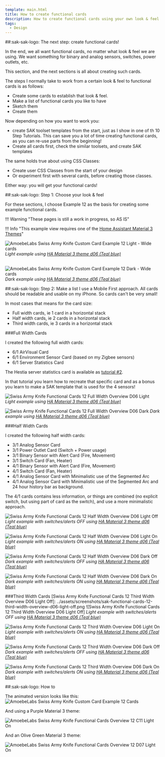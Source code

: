 ```yaml
---
template: main.html
title: How to create functional cards
description: How to create functional cards using your own look & feel is not very difficult. One example based on example 12 is shown here...
tags:
  - Design
---
```

<!-- GT/GL -->

##:sak-sak-logo: The next step: create functional cards!

In the end, we all want functional cards, no matter what look & feel we are using. We want something for binary and analog sensors, switches, power outlets, etc.

This section, and the next sections is all about creating such cards.

The steps I normally take to work from a certain look & feel to functional cards is as follows:

- Create some cards to establish that look & feel.
- Make a list of functional cards you like to have
- Sketch them
- Create them

Now depending on how you want to work you:

- create SAK toolset templates from the start, just as I show in one of th 10 Step Tutorials. This can save you a lot of time creating functional cards, as you can re-use parts from the beginning!
- Create all cards first, check the similar toolsets, and create SAK templates 

The same holds true about using CSS Classes:

- Create user CSS Classes from the start of your design
- Or experiment first with several cards, before creating those classes.

Either way: you will get your functional cards!


##:sak-sak-logo: Step 1: Choose your look & feel

For these sections, I choose Example 12 as the basis for creating some example functional cards.

!!! Warning "These pages is still a work in progress, so AS IS"

!!! Info "This example view requires one of the [Home Assistant Material 3 Themes][ham3-url]"

![AmoebeLabs Swiss Army Knife Custom Card Example 12 Light - Wide cards]
_Light example using [HA Material 3 theme d06 (Teal blue)][ham3-d06-url]_

<br>![AmoebeLabs Swiss Army Knife Custom Card Example 12 Dark - Wide cards]
_Dark example using [HA Material 3 theme d06 (Teal blue)][ham3-d06-url]_


##:sak-sak-logo: Step 2: Make a list
I use a Mobile First approach. All cards should be readable and usable on my iPhone. So cards can't be very small!

In most cases that means for the card size:

- Full width cards, ie 1 card in a horizontal stack
- Half width cards, ie 2 cards in a horizontal stack
- Third width cards, ie 3 cards in a horizontal stack


###Full Width Cards

I created the following full width cards:

- 6/1 AirVisual Card
- 6/1 Environment Sensor Card (based on my Zigbee sensors)
- 6/1 Server Statistics Card

The Hestia server statistics card is available as [tutorial \#2][Swiss Army Knife Tutorial 02].

In that tutorial you learn how to recreate that specific card and as a bonus you learn to make a SAK template that is used for the 4 sensors!

[Swiss Army Knife Functional Cards 12 Full Width Overview D06 Light]: ../assets/screenshots/sak-functional-cards-12-full-width-overview-d06-light.png
![Swiss Army Knife Functional Cards 12 Full Width Overview D06 Light]
_Light example using [HA Material 3 theme d06 (Teal blue)][ham3-d06-url]_


[Swiss Army Knife Functional Cards 12 Full Width Overview D06 Dark]: ../assets/screenshots/sak-functional-cards-12-full-width-overview-d06-dark.png
![Swiss Army Knife Functional Cards 12 Full Width Overview D06 Dark]
_Dark example using [HA Material 3 theme d06 (Teal blue)][ham3-d06-url]_

###Half Width Cards

I created the following half width cards:

- 3/1 Analog Sensor Card
- 3/1 Power Outlet Card (Switch + Power usage)
- 3/1 Binary Sensor with Alert Card (Fire, Movement)
- 3/1 Switch Card (Fan, Heater)
- 4/1 Binary Sensor with Alert Card (Fire, Movement)
- 4/1 Switch Card (Fan, Heater)
- 4/1 Analog Sensor Card with Minimalistic use of the Segmented Arc
- 4/1 Analog Sensor Card with Minimalistic use of the Segmented Arc and 24 hour history bar as background.

The 4/1 cards contains less information, or things are combined (no explicit switch, but using part of card as the switch), and use a more minimalistic approach.

[Swiss Army Knife Functional Cards 12 Half Width Overview D06 Light Off]: ../assets/screenshots/sak-functional-cards-12-half-width-overview-d06-light-off.png
![Swiss Army Knife Functional Cards 12 Half Width Overview D06 Light Off]
_Light example with switches/alerts OFF using [HA Material 3 theme d06 (Teal blue)][ham3-d06-url]_

[Swiss Army Knife Functional Cards 12 Half Width Overview D06 Light On]: ../assets/screenshots/sak-functional-cards-12-half-width-overview-d06-light-on.png
![Swiss Army Knife Functional Cards 12 Half Width Overview D06 Light On]
_Light example with switches/alerts ON using [HA Material 3 theme d06 (Teal blue)][ham3-d06-url]_

[Swiss Army Knife Functional Cards 12 Half Width Overview D06 Dark Off]: ../assets/screenshots/sak-functional-cards-12-half-width-overview-d06-dark-off.png
![Swiss Army Knife Functional Cards 12 Half Width Overview D06 Dark Off]
_Dark example with switches/alerts OFF using [HA Material 3 theme d06 (Teal blue)][ham3-d06-url]_

[Swiss Army Knife Functional Cards 12 Half Width Overview D06 Dark On]: ../assets/screenshots/sak-functional-cards-12-half-width-overview-d06-dark-on.png
![Swiss Army Knife Functional Cards 12 Half Width Overview D06 Dark On]
_Dark example with switches/alerts ON using [HA Material 3 theme d06 (Teal blue)][ham3-d06-url]_

###Third Width Cards
[Swiss Army Knife Functional Cards 12 Third Width Overview D06 Light Off]: ../assets/screenshots/sak-functional-cards-12-third-width-overview-d06-light-off.png
![Swiss Army Knife Functional Cards 12 Third Width Overview D06 Light Off]
_Light example with switches/alerts OFF using [HA Material 3 theme d06 (Teal blue)][ham3-d06-url]_

[Swiss Army Knife Functional Cards 12 Third Width Overview D06 Light On]: ../assets/screenshots/sak-functional-cards-12-third-width-overview-d06-light-on.png
![Swiss Army Knife Functional Cards 12 Third Width Overview D06 Light On]
_Light example with switches/alerts ON using [HA Material 3 theme d06 (Teal blue)][ham3-d06-url]_

[Swiss Army Knife Functional Cards 12 Third Width Overview D06 Dark Off]: ../assets/screenshots/sak-functional-cards-12-third-width-overview-d06-dark-off.png
![Swiss Army Knife Functional Cards 12 Third Width Overview D06 Dark Off]
_Dark example with switches/alerts OFF using [HA Material 3 theme d06 (Teal blue)][ham3-d06-url]_

[Swiss Army Knife Functional Cards 12 Third Width Overview D06 Dark On]: ../assets/screenshots/sak-functional-cards-12-third-width-overview-d06-dark-on.png
![Swiss Army Knife Functional Cards 12 Third Width Overview D06 Dark On]
_Dark example with switches/alerts ON using [HA Material 3 theme d06 (Teal blue)][ham3-d06-url]_

##:sak-sak-logo: How to



The animated version looks like this:
![AmoebeLabs Swiss Army Knife Custom Card Example 12 Cards]

And using a Purple Material 3 theme:

![AmoebeLabs Swiss Army Knife Functional Cards Overview 12 C11 Light On]

And an Olive Green Material 3 theme:

![AmoebeLabs Swiss Army Knife Functional Cards Overview 12 D07 Light On]

<!-- Image references -->

[AmoebeLabs Swiss Army Knife Custom Card Example 12]: ../assets/screenshots/sak-example-12.png
[AmoebeLabs Swiss Army Knife Custom Card Example 12 Light - Wide cards]: ../assets/screenshots/sak-example-12-m3-d06-light.png "Swiss Army Knife Example 12 - Wide cards, light theme"
[AmoebeLabs Swiss Army Knife Custom Card Example 12 Dark - Wide cards]: ../assets/screenshots/sak-example-12-m3-d06-dark.png "Swiss Army Knife Example 12 - Wide cards, dark theme"
[AmoebeLabs Swiss Army Knife Custom Card Example 12 Cards]: ../assets/screenshots/swiss-army-knife-example-12c-800x800.gif

[AmoebeLabs Swiss Army Knife Example 12 Alert Icons]: ../assets/screenshots/swiss-army-knife-example-12-alert-icons.png
[AmoebeLabs Swiss Army Knife Example 12 D06 Light]: ../assets/screenshots/swiss-army-knife-example-12d-d06-light.png
[AmoebeLabs Swiss Army Knife Example 12 D06 Dark On]: ../assets/screenshots/swiss-army-knife-example-12d-d06-dark-on.png
[AmoebeLabs Swiss Army Knife Example 12 D06 Dark Off]: ../assets/screenshots/swiss-army-knife-example-12d-d06-dark-off.png

[AmoebeLabs Swiss Army Knife Example 12 D07 Light]: ../assets/screenshots/swiss-army-knife-example-12d-d07-light.png
[AmoebeLabs Swiss Army Knife Example 12 C11 Light]: ../assets/screenshots/swiss-army-knife-example-12d-c11-light.png

[AmoebeLabs Swiss Army Knife Functional Cards Overview 12 D06 Light Off]: ../assets/screenshots/sak-functional-cards-12-overview-d06-light-off.png
[AmoebeLabs Swiss Army Knife Functional Cards Overview 12 D06 Light On]: ../assets/screenshots/sak-functional-cards-12-overview-d06-light-on.png
[AmoebeLabs Swiss Army Knife Functional Cards Overview 12 D07 Light On]: ../assets/screenshots/sak-functional-cards-12-overview-d07-light-on.png
[AmoebeLabs Swiss Army Knife Functional Cards Overview 12 C11 Light On]: ../assets/screenshots/sak-functional-cards-12-overview-c11-light-on.png
[AmoebeLabs Swiss Army Knife Functional Cards Overview 12 D06 Dark On]: ../assets/screenshots/sak-functional-cards-12-overview-d06-dark-on.png

[Swiss Army Knife Functional Card AirVisual D06 Light]: ../assets/screenshots/sak-functional-card-12-full-width-airvisual-theme-d06-light.png
[Swiss Army Knife Functional Card Binary Sensor Alert D06 Dark On]: ../assets/screenshots/sak-functional-card-12-third-width-binary-sensor-alert-theme-d06-dark-on.png
[Swiss Army Knife Functional Card Binary Sensor Alert D06 Light On]: ../assets/screenshots/sak-functional-card-12-third-width-binary-sensor-alert-theme-d06-light-on.png
[Swiss Army Knife Functional Card Binary Sensor Alert D06 Light Off]: ../assets/screenshots/sak-functional-card-12-third-width-binary-sensor-alert-theme-d06-light-off.png
[Swiss Army Knife Functional Card Switch D06 Light]: ../assets/screenshots/sak-functional-card-12-half-width-switch-theme-d06-light.png
[Swiss Army Knife Functional Card Power Outlet D06 Light]: ../assets/screenshots/sak-functional-card-12-half-width-power-outlet-theme-d06-light.png
[Swiss Army Knife Functional Card AQI Sensor D06 Light]: ../assets/screenshots/sak-functional-card-12-full-width-environment-sensor-theme-d06-light.png
[Swiss Army Knife Functional Card Binary Sensor D06 Light]: ../assets/screenshots/sak-functional-card-12-half-width-binary-sensor-theme-d06-light.png


<!--- Internal References... --->
[Swiss Army Knife Tutorial 02]: ../tutorials/10-step-tutorial-02-intro.md

<!--- External References... --->

[ham3-d06-url]: https://material3-themes-manual.amoebelabs.com/examples/material3-example-theme-d06-tealblue/
[ham3-url]: https://material3-themes-manual.amoebelabs.com/
[ham3-c12-url]: https://material3-themes-manual.amoebelabs.com/examples/material3-example-theme-c12-magenta/